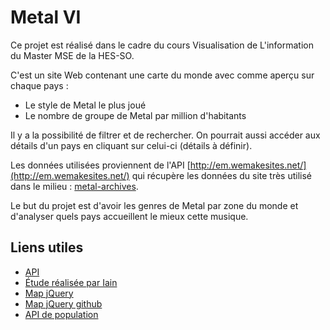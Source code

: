 # Metal VI

Ce projet est réalisé dans le cadre du cours Visualisation de L'information du Master MSE de la HES-SO.

C'est un site Web contenant une carte du monde avec comme aperçu sur chaque pays :

*   Le style de Metal le plus joué
*   Le nombre de groupe de Metal par million d'habitants

Il y a la possibilité de filtrer et de rechercher. On pourrait aussi accéder aux détails d'un pays en cliquant sur celui-ci (détails à définir).

Les données utilisées proviennent de l'API [http://em.wemakesites.net/](http://em.wemakesites.net/) qui récupère les données du site très utilisé dans le milieu :  [metal-archives](http://metal-archives.com/).

Le but du projet est d'avoir les genres de Metal par zone du monde et d'analyser quels pays accueillent le mieux cette musique.


## Liens utiles

*   [API](http://em.wemakesites.net/)
*   [Étude réalisée par Iain](http://www.degeneratestate.org/posts/2016/Apr/20/heavy-metal-and-natural-language-processing-part-1/)
*   [Map jQuery](https://jqvmap.com/)
*   [Map jQuery github](https://github.com/manifestinteractive/jqvmap)
*   [API de population](https://restcountries.eu/)
